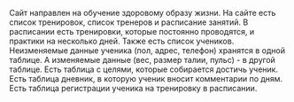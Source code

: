 Сайт направлен на обучение здоровому образу жизни.
На сайте есть список тренировок, список тренеров и расписание занятий.
В расписании есть тренировки, которые постоянно проводятся, 
и практики на несколько дней.
Также есть список учеников. Неизменяемые данные ученика (пол, адрес, телефон) хранятся в одной таблице.
А изменяемые данные (вес, размер талии, пульс) - в другой таблице.
Есть таблица с целями, которые собирается достичь ученик.
Есть таблица дневник, в которую ученик вносит комментарии по дням.  
Есть таблица регистрации ученика на тренировку в расписании.

